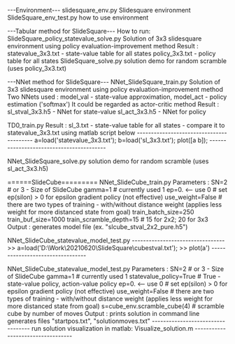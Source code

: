 ---Environment---
slidesquare_env.py
	Slidesquare environment
SlideSquare_env_test.py
	how to use environment

---Tabular method for SlideSquare---
How to run:
SlideSquare_policy_statevalue_solve.py
	Solution of 3x3 slidesquare environment using policy evaluation-improvement method
	Result :
		statevalue_3x3.txt - state-value table for all states
		policy_3x3.txt - policy table for all states
SlideSquare_solve.py
	solution demo for random scramble (uses policy_3x3.txt)
	
---NNet method for SlideSquare---
NNet_SlideSquare_train.py
	Solution of 3x3 slidesquare environment using policy evaluation-improvement method
	Two NNets used : model_val - state-value approximation, model_act - policy estimation ('softmax')
	It could be regarded as actor-critic method
	Result :
		sl_stval_3x3.h5 - NNet for state-value
		sl_act_3x3.h5 - NNet for policy

TD0_train.py
	Result :
		sl_3.txt - state-value table for all states - compare it to statevalue_3x3.txt using matlab script below
		-----------------------------------------
		a=load('statevalue_3x3.txt');
		b=load('sl_3x3.txt');
		plot([a b]);
		-----------------------------------------

NNet_SlideSquare_solve.py
	solution demo for random scramble (uses sl_act_3x3.h5)
	
======SlideCube=========
NNet_SlideCube_train.py
		Parameters :
	SN=2 # or 3 - Size of SlideCube
	gamma=1      # currently used 1
	ep=0.       <-- use 0 # set ep(silon) > 0 for epsilon gradient policy (not effective)
	use_weight=False	# there are two types of training  - with/without distance weight (applies less weight for more distanced state from goal)
	train_batch_size=250
	train_buf_size=1000
	train_scramble_depth=15		# 15 for 2x2; 20 for 3x3
		Output :
	generates model file (ex. "slcube_stval_2x2_pure.h5")
	
NNet_SlideCube_statevalue_model_test.py
	---------------------------------
	>> a=load('D:\Work\20210620\SlideSquare\cubestval.txt');
	>> plot(a')
	---------------------------------

NNet_SlideCube_statevalue_model_test.py
		Parameters :
	SN=2 # or 3 - Size of SlideCube
	gamma=1      # currently used 1
	statevalue_policy=True         # True - state-value policy, action-value policy
	ep=0.       <-- use 0 # set ep(silon) > 0 for epsilon gradient policy (not effective)
	use_weight=False	# there are two types of training  - with/without distance weight (applies less weight for more distanced state from goal)
	s=cube_env.scramble_cube(4)		# scramble cube by number of moves
		Output :
	prints solution in command line
	generates files "startpos.txt", "solutionmoves.txt"
	----------------------------------
		run solution visualization in matlab:
		Visualize_solution.m
	----------------------------------
		